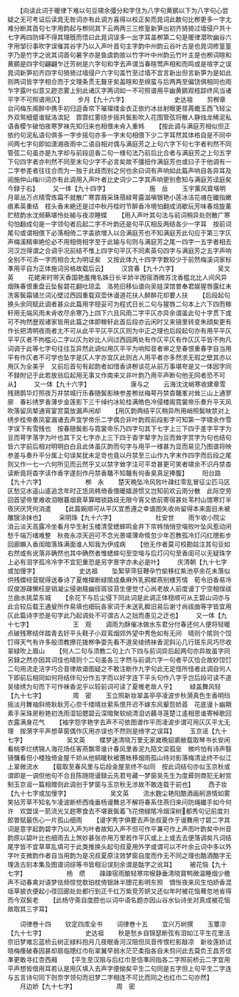 <!-- { "loadSidebar": true } -->
　　【向读此词于暖律下难以句豆啸余彊分和字住为八字句黄鹂以下为八字句心尝疑之无可考证后读晁无咎词亦有此调方喜得以校正矣而晁词此数句比栁更多一字尢难分断其首句七字用韵起与栁同其下云两两三三修篁新笋出初齐猗猗过墙侵户共十七字再四防绎不得其理旣而悟曰此晁词误多一出字耳盖栁第二句是暖律潜吹幽谷六字用邹衍事吹字误催其谷字乃以入声叶首句主字韵中州韵云谷叶古是也晁词修篁篁字乃是竹字之讹其词首句暑字亦是鱼虞韵故以竹字叶中州韵云竹叶主是也栁词暄和黄鹂是四字句翩翩乍迁芳树是六字句和字去声谓当春暄莺声相和而鸣或是喧字之误晁词新笋初齐四字句猗猗过墙侵户六字句盖竹至过墙不宜言新出但言新笋为是如此则两词皆字字相合而于文理条贯无聱牙矣盖暄和至绵蛮与后两两至偏饶俱相同也雨乍字露叶似意又趂恣雾上别此诸仄字两词如一不可照谱用平幽黄鹂观枝踪终风当诸平字不可照谱用仄】
　　步月【九十六字】　　　　　　　　史达祖
　　剪栁章台问梅东阁醉中携手初归逗香帘下璀璨缕金衣正依约冰丝射眼更荏苒蟾玉西飞轻尘外双鸳细蹙谁赋洛滨妃　霏霏红雾绕步摇共鬓影吹入花围管弦将散人静烛龙稀泥私语香樱乍破怕夜寒罗袜先知归来也相偎未肻入重帏
　　【按此调与满庭芳相似但正依约句泥私语句俱多一字步摇句亦多一字末句相偎下少二字耳然其体格自是不同中间两七字句即如潇湘夜雨中二语自相对偶与满庭芳之上句六字下句七字者判然不同管弦二句虽亦是九字却与前段逗香二句一様句法乃前后比合者与满庭芳之上句五字下句四字者亦判然不同至末句少字不必言矣故不彊扭作满庭芳也或曰子于他调有一二字参差者往往合而为一独于此歧而别之何也余曰词有声响如此篇声响自各异耳及阅施仲山梅川词亦有此调用入声叶者比史词少二字其声响更别愈知与满庭芳迳庭矣今録于右】
　　又一体【九十四字】　　　　　　　施　岳
　　玉宇薰风寳堦明月翠丛万点晴雪炼霜不就散广寒霏屑采珠蓓緑萼露滋嗔银艳小莲冰洁花魂在纎指嫩痕素英重结　枝头香未絶还是过中秋丹桂时节醉香冷境怕翻成消歇玩芳味春焙旋薰贮秾韵水沈频爇堪怜处输与夜凉睡蝶
　　【用入声叶其句法与前词稍异处则散广寒句怕翻成句是一字领句者后起二字不叶韵还是句平仄相反两结各少一字耳　按前词尾句或谓相偎下必落相倚二字盖欲増入以合满庭芳也不知满庭芳此句应于第三字仄声梅溪精审絶伦必不用相倚相字至于此输与句则与满庭芳之尾一四字一五字者相去河汉岂得谓之合调乎况前结不惟上四字句平仄不同素英句四字与满庭芳之五字声响全别不可添一字而相合尢为明证矣　又按此体九十四字字数较少于前然梅溪词家标凖用平自为正体施词另格故载后云】
　　汉宫春【九十六字】　　　　　　　吴文英
　　花姥来时带天香国艳羞掩名姝日长半娇半困宿酒微苏沈香槛北比人间风异烟殊春恨重盘云坠髻碧花翻吐琼盂　洛苑旧移仙谱向吴娃深馆曽奉君娱猩唇露红未洗客鬓霜铺兰词沁壁过西园重载双壶休谩道花扶人醉醉花却要人扶
　　【后段起句换头余同赋此调者甚众此篇用字穏妥可为程式日长二句与猩唇二句本上六下四而稼轩用无端风雨未肻收尽余寒乃上四下六且风雨二字平仄亦异余谓虽此句十字贯下或可不拘然歴观诸家皆用此篇之体即稼轩此首后段亦云闲时又来镜里转变朱顔矣更有作长把清明夜雨者尢不可从此平平仄平仄仄则为中正之理也后段起句亦有用平平仄平平仄者不拘槛沁二字以仄为妙比人间过西园两处有作仄平仄有作仄仄平皆不拘凡词调于此等七字句往往互异然此调似用仄平平为响知音者审之至春恨重春字自当用平有作仄者不可学也坠字是仄人字亦宜仄此则古人用平者亦多然求无瑕之壁其亦以用仄为全美乎　又前后首句有起韵者如惜香讲栁谈花从前万事堪夸是又一体因字同不録附记于此若放翁后起用无事又作南来又非叶韵乃用平声断句他无同者恐不可从】
　　又一体【九十六字】　　　　　　　康与之
　　云海沈沈峭寒收建章雪残鳷鹊华灯照夜万井禁城行乐春随鬓影映参差栁丝梅萼丹禁杳鼇峯对耸三山上通寥廓　春衫绣罗香薄步金莲影下三千绰约冰轮桂满皓色冷侵楼阁霓裳帝乐奏升平天风吹落留凤辇通宵宴赏莫放漏声闲却
　　【用仄韵两结平仄稍异所用峭照鬓映禁对上绣步桂帝奏凤宴漏诸去声宜学帝乐二字偶合非叶韵观前段影字可知第一字啸余作雪字误下有雪残也　按春随鬓影与霓裳帝乐乃四字句其下七字上三下四于差字平字为豆而萼字落字为叶也其下又七字亦上三下四于杳字辇字为豆而耸字赏字为句也结句皆六字前后相对明明白白且此体虽仄韵而句字与用平一様甚为显而易见乃图谱将映参差与奏升平分属上句误矣犹未足竒也竟以丹禁至三山作九字末作四字而后段之尾则又作一七一六何所见而云然乎又以禁字耸字注可平竒甚更可笑者啸余不识丹禁杳读断竟将杳字读作香字遂刻作丹禁香鼇不知鼇有何香臭真足捧腹】
　　阳台路【九十六字】　　　　　　　栁　永
　　楚天晩坠冷风败叶疎红零乱冒征尘匹马区区愁见水遥山逺追念年时正恁凤帏倚香偎暖嬉游惯又岂知前欢云雨分散　此际空劳回首望帝里难收泪眼暮烟衰草算暗锁路歧无限今宵又依前寄宿甚处苇村山馆寒灯半夜厌厌凭何消遣
　　【此篇婉顺可从平仄宜悉遵之幸谱图失收尚留得本来面目未被雕锼涂抹也】
　　采明珠【九十六字】　　　　　　　杜安世
　　雨乍收小院尘消云淡天高露冷坐看月华生射玉楼清莹蟋蟀鸣金井下帘帏悄悄空堦败叶坠风惹动闲愁千端万绪难整　秋夜永凉天迥可不念光景嗟薄命倐忽少年忍教孤冷灯闪红牕影步回廊嬾入香闺暗落珠满面谁人知我为伊成病
　　【他无作者莫可校勘姑注其句豆如右然或有讹落非确然也其中确然者惟蟋蟀句至空堦与后灯闪句至香闺可以无疑珠字上必有泪字孤冷冷字不宜犯重恐是另字景字亦未必是叶】
　　庆清朝【九十七字或加慢字】　　　　　　　史达祖
　　坠絮孶萍狂鞭孕竹偷移红紫池亭余花未落似供残蝶经营赋得送春诗了夏帷撺断緑隂成桑麻外乳鸦穉燕别様芳情　荀令旧香易冷叹俊游疎懒枉是销凝尘侵谢屐幽径斑驳苔生便觉寸心尚老故人前度谩丁宁空相悮祓兰曲水挑菜东城
　　【余花下与后尘侵下同此词是此调正体穏顺可从王碧山词亦与此合较后载王通叟所作易填也细玩各家词于未送乳穉旧易后谢寸尚祓曲等字皆宜用仄此篇诗字恐是句字此乃起调处不可谓古人之拙而愚见之迂也】
　　又一体【九十七字】　　　　　　　王　观
　　调雨为酥催冰做水东君分付春还何人便将轻暖点破残寒结伴踏青去好平头鞋子小双鸾烟郊外望中秀色如有无间　晴则个隂则个饾饤得天气有许多般须教撩花拨栁争耍先看不道吴绫绣袜香泥斜沁几行斑东风巧尽收翠緑吹上眉山
　　【何人二句与须教二句上六下四与前词异后起两句亦异故虽字同另録之然亦因其词佳也晴则个二句虽各三字然与前调六字一句者平仄恰合故妙饾饤二句用流走活字巧合音律故谱图疑之不敢注断作九字句此无足怪所怪者此调自何人下即前后相同如何将结伴句分作五字而以好字连下平头句作八字乎岂后段可读不道吴绫绣为句而下可作袜香泥乎以较前词可读了夏帷老故人乎】
　　緑盖舞风轻【九十七字】　　　　　周　密
　　玉立照新妆翠盖亭亭凌波步秋漪真色生香明珰摇淡月舞袖斜倚耿耿芳心奈千缕晴丝萦系恨开迟不嫁东风颦怨娇蕋　花底谩卜幽期素手采珠房粉艳初洗雨湿铅腮碧云深暗聚软绡清泪访藕寻莲楚江逺相思谁寄棹歌回衣露满身花气
　　【袖字怨字艳字去声不可依图谱作平而凌波步谓可用仄仄平尢无理　按漪字平声想草窗偶作仄用亦误也不然则是绮字之误耳】
　　玉京谣【九十七字】　　　　　　　吴文英
　　蝶梦迷清晓万里无家嵗晩貂裘敝载取琴书长安闲看桃李烂绣锦人海花场任客燕飘零谁计春风里香泥九陌文梁孤垒　微吟怕有诗声翳镜慵看但小楼独倚金屋千娇从他鹓暖秋被蕙帐移烟雨孤山待对影落梅清泚终不似江上翠微流水
　　【载取至春风里与后段金屋至终不似同　按此词结句亦似玉京秋或谓即是一调但他句不合且陈随隠谩録云先君号藏一梦窗吴先生为度彛则商犯无射宫制玉京谣一篇相赠则此调创于梦窗与玉京秋无涉故不敢连载于前也】
　　西子妆【九十七字或加慢字】　　　　　　　吴文英
　　流水麴尘艳阳酷酒画舸游情如雾笑拈芳草不知名乍凌波断桥西堍垂杨谩舞总不解将春系住燕归来问防绳纎手如今何许　欢盟误一箭流光又趂寒食去不堪衰鬓着飞花傍緑隂冷烟深树都秀句记前度刘郎曽赋最伤心一片孤山细雨
　　【谩字秀字俱要去声张叔夏作于谩舞用寸碧二字其词是意字起韵碧字乃以入声为叶者故知入声不但可作平兼可作上声而叶韵矣中州音韵原以碧叶比也细雨去上煞妙甚张亦用万里若作平仄或上上或去去便落调矣凡词结尾字皆不宜草草乱填可于此类推换头起句叔夏用外字或谓可以不叶余云词中多以外字叶支微韵作者自当用韵为是况叔夏原注效梦窗自度而作无不同之理也酷酒酷字无理汲古刻本集及图谱词综等书皆相沿误刻余谓是酤字之讹耳】
　　被花恼【九十七字】　　　　　　　杨　缵
　　疎疎宿雨酿轻寒帘幙静垂清晓寳鸭微温睡烟少檐声不动春禽对语梦怯频惊觉欹珀枕倚银牀半牕花影明东照　惆怅夜来风生怕娇香混瑶草披衣便起小径回廊处处都行到正千红万紫竞芳妍又还似年时被花恼蓦忽地省得而今双鬓老
　　【此杨守斋自度腔也以词中语名题亦因山谷水仙诗坐对真成被花恼故取其三字耳】

　　词律巻十四
　　钦定四库全书
　　词律巻十五
　　宜兴万树撰
　　玉簟凉【九十七字】　　　　　　　史达祖
　　秋是愁乡自锦瑟断弦有泪如江平生花里活奈旧梦难忘蓝桥云树正緑料抱月几夜眠香河汉阻但凤音传恨栏影敲凉　新妆莲娇试晓梅痩破春因甚却扇临牕红巾衔翠翼早弱水茫茫柔指各自未剪问此去莫负王昌芳信凖更敢寻红杏西厢
　　【平生至汉阻与后红巾至信凖同指各二字照前桥云二字宜用平声想皆借用耳若认是用仄填入去声字便拗矣平生二句同是五字但上句平生二字连与五言诗句同下则奈字领句而旧梦二字相连不可比而同之也红巾二句亦然】
　　月边娇【九十七字】　　　　　　　周　密
